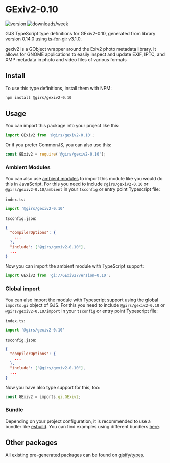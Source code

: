 
# GExiv2-0.10

![version](https://img.shields.io/npm/v/@girs/gexiv2-0.10)
![downloads/week](https://img.shields.io/npm/dw/@girs/gexiv2-0.10)


GJS TypeScript type definitions for GExiv2-0.10, generated from library version 0.14.0 using [ts-for-gir](https://github.com/gjsify/ts-for-gir) v3.1.0.

gexiv2 is a GObject wrapper around the Exiv2 photo metadata library. It allows for GNOME applications to easily inspect and update EXIF, IPTC, and XMP metadata in photo and video files of various formats

## Install

To use this type definitions, install them with NPM:
```bash
npm install @girs/gexiv2-0.10
```

## Usage

You can import this package into your project like this:
```ts
import GExiv2 from '@girs/gexiv2-0.10';
```

Or if you prefer CommonJS, you can also use this:
```ts
const GExiv2 = require('@girs/gexiv2-0.10');
```

### Ambient Modules

You can also use [ambient modules](https://github.com/gjsify/ts-for-gir/tree/main/packages/cli#ambient-modules) to import this module like you would do this in JavaScript.
For this you need to include `@girs/gexiv2-0.10` or `@girs/gexiv2-0.10/ambient` in your `tsconfig` or entry point Typescript file:

`index.ts`:
```ts
import '@girs/gexiv2-0.10'
```

`tsconfig.json`:
```json
{
  "compilerOptions": {
    ...
  },
  "include": ["@girs/gexiv2-0.10"],
  ...
}
```

Now you can import the ambient module with TypeScript support: 

```ts
import GExiv2 from 'gi://GExiv2?version=0.10';
```

### Global import

You can also import the module with Typescript support using the global `imports.gi` object of GJS.
For this you need to include `@girs/gexiv2-0.10` or `@girs/gexiv2-0.10/import` in your `tsconfig` or entry point Typescript file:

`index.ts`:
```ts
import '@girs/gexiv2-0.10'
```

`tsconfig.json`:
```json
{
  "compilerOptions": {
    ...
  },
  "include": ["@girs/gexiv2-0.10"],
  ...
}
```

Now you have also type support for this, too:

```ts
const GExiv2 = imports.gi.GExiv2;
```

### Bundle

Depending on your project configuration, it is recommended to use a bundler like [esbuild](https://esbuild.github.io/). You can find examples using different bundlers [here](https://github.com/gjsify/ts-for-gir/tree/main/examples).

## Other packages

All existing pre-generated packages can be found on [gjsify/types](https://github.com/gjsify/types).

